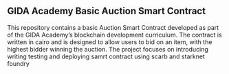 ## GIDA Academy Basic Auction Smart Contract

This repository contains a basic Auction Smart Contract developed as part of the GIDA Academy’s blockchain development curriculum. The contract is written in cairo and is designed to allow users to bid on an item, with the highest bidder winning the auction. The project focuses on introducing writing testing and deploying samrt contract using scarb and starknet foundry
